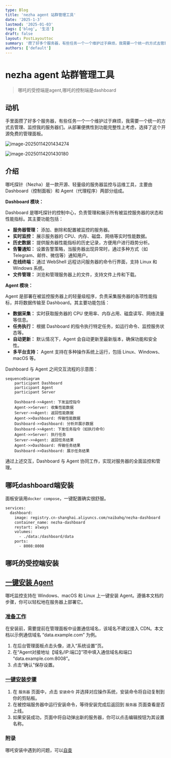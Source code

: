 ```yaml
---
type: Blog
title: 'nezha agent 站群管理工具'
date: '2025-1-3'
lastmod: '2025-01-03'
tags: ['blog', '生活']
draft: false
layout: PostLayouttoc
summary: '攒了好多个服务器，有些任务一个一个维护过于麻烦，我需要一个统一的方式去管理、监控我的服务器们。从部署便携性到功能完整性上考虑，选择了这个开源免费的管理面板。'
authors: ['default']
---
```


# nezha agent 站群管理工具

> 哪吒的受控端是agent,哪吒的控制端是dashboard

## 动机

手里面攒了好多个服务器，有些任务一个一个维护过于麻烦，我需要一个统一的方式去管理、监控我的服务器们。从部署便携性到功能完整性上考虑，选择了这个开源免费的管理面板。

![image-20250114201434274](https://yyhimage.oss-cn-shanghai.aliyuncs.com/img/image-20250114201434274.png)

![image-20250114201430180](https://yyhimage.oss-cn-shanghai.aliyuncs.com/img/image-20250114201430180.png)

## 介绍

哪吒探针（Nezha）是一款开源、轻量级的服务器监控与运维工具，主要由 Dashboard（控制面板）和 Agent（代理程序）两部分组成。

**Dashboard 模块：**

Dashboard 是哪吒探针的控制中心，负责管理和展示所有被监控服务器的状态和性能指标。其主要功能包括：

- **服务器管理：** 添加、删除和配置被监控的服务器。
- **实时监控：** 展示服务器的 CPU、内存、磁盘、网络等实时性能数据。
- **历史数据：** 提供服务器性能指标的历史记录，方便用户进行趋势分析。
- **告警通知：** 设置告警策略，当服务器出现异常时，通过多种方式（如 Telegram、邮件、微信等）通知用户。
- **在线终端：** 通过 WebShell 远程访问服务器的命令行界面，支持 Linux 和 Windows 系统。
- **文件管理：** 浏览和管理服务器上的文件，支持文件上传和下载。

**Agent 模块：**

Agent 是部署在被监控服务器上的轻量级程序，负责采集服务器的各项性能指标，并将数据传输至 Dashboard。其主要功能包括：

- **数据采集：** 实时获取服务器的 CPU 使用率、内存占用、磁盘读写、网络流量等信息。
- **任务执行：** 根据 Dashboard 的指令执行特定任务，如运行命令、监控服务状态等。
- **自动更新：** 默认情况下，Agent 会自动更新至最新版本，确保功能和安全性。
- **多平台支持：** Agent 支持在多种操作系统上运行，包括 Linux、Windows、macOS 等。

 Dashboard 与 Agent 之间交互流程的示意图：

```mermaid
sequenceDiagram
    participant Dashboard
    participant Agent
    participant Server

    Dashboard->>Agent: 下发监控指令
    Agent->>Server: 收集性能数据
    Server->>Agent: 返回性能数据
    Agent->>Dashboard: 传输性能数据
    Dashboard->>Dashboard: 分析并展示数据
    Dashboard->>Agent: 下发任务指令（如执行命令）
    Agent->>Server: 执行任务
    Server->>Agent: 返回任务结果
    Agent->>Dashboard: 传输任务结果
    Dashboard->>Dashboard: 展示任务结果
```

通过上述交互，Dashboard 与 Agent 协同工作，实现对服务器的全面监控和管理。

## 哪吒dashboard端安装

面板安装用`docker compose`，一键配置确实很舒服。

```dockerfile
services:
  dashboard:
    image: registry.cn-shanghai.aliyuncs.com/naibahq/nezha-dashboard
    container_name: nezha-dashboard
    restart: always
    volumes:
      - ./data:/dashboard/data
    ports:
      - 8008:8008
```

## 哪吒的受控端安装

## [一键安装 Agent](https://nezha.wiki/guide/agent.html#一键安装-agent)

哪吒监控支持在 Windows、macOS 和 Linux 上一键安装 Agent。遵循本文档的步骤，你可以轻松地在服务器上部署它。

### [准备工作](https://nezha.wiki/guide/agent.html#准备工作)

在安装前，需要提前在管理面板中设置通信域名，该域名不建议接入 CDN。本文档以示例通信域名 “data.example.com” 为例。

1. 在后台管理面板点击头像，进入“系统设置”页。
2. 在“Agent对接地址【域名/IP:端口】”项中填入通信域名和端口 “data.example.com:8008”。
3. 点击“确认”保存设置。

### [一键安装步骤](https://nezha.wiki/guide/agent.html#一键安装步骤)

1. 在 `服务器` 页面中，点击 `安装命令` 并选择对应操作系统，安装命令将自动复制到你的剪贴板。
2. 在被控端服务器中运行安装命令，等待安装完成后返回到 `服务器` 页面查看是否上线。
3. 如果安装成功，页面中将自动弹出新的服务器，你可以点击编辑按钮为其设置名称。



### 附录

哪吒安装中遇到的问题，可以[自查](https://nezha.wiki/guide/q2.html)

